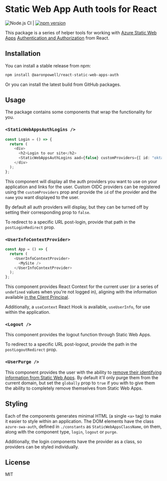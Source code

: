 # Static Web App Auth tools for React

![Node.js CI](https://github.com/aaronpowell/react-static-web-apps-auth/workflows/Node.js%20CI/badge.svg) | [![npm version](https://img.shields.io/npm/v/@aaronpowell/react-static-web-apps-auth)](https://npmjs.org/package/@aaronpowell/react-static-web-apps-auth)

This package is a series of helper tools for working with [Azure Static Web Apps](https://docs.microsoft.com/azure/static-web-apps/?WT.mc_id=javascript-12079-aapowell) [Authentication and Authorization](https://docs.microsoft.com/azure/static-web-apps/authentication-authorization?WT.mc_id=javascript-12079-aapowell) from React.

## Installation

You can install a stable release from npm:

```bash
npm install @aaronpowell/react-static-web-apps-auth
```

Or you can install the latest build from GitHub packages.

## Usage

The package contains some components that wrap the functionality for you.

### `<StaticWebAppsAuthLogins />`

```typescript
const Login = () => {
  return (
    <div>
      <h2>Login to our site</h2>
      <StaticWebAppsAuthLogins aad={false} customProviders={[ id: "okta", name: "Okta" ]} />
    </div>
  );
};
```

This component will display all the auth providers you want to use on your application and links for the user. Custom OIDC providers can be registered using the `customProviders` prop and provide the `id` of the provider and the `name` you want displayed to the user.

By default all auth providers will display, but they can be turned off by setting their corresponding prop to `false`.

To redirect to a specific URL post-login, provide that path in the `postLoginRedirect` prop.

### `<UserInfoContextProvider>`

```typescript
const App = () => {
  return (
    <UserInfoContextProvider>
      <MySite />
    </UserInfoContextProvider>
  );
};
```

This component provides React Context for the current user (or a series of `undefined` values when you're not logged in), aligning with the information available [in the Client Principal](https://docs.microsoft.com/azure/static-web-apps/user-information?tabs=javascript#client-principal-data&WT.mc_id=javascript-12079-aapowell).

Additionally, a `useContext` React Hook is available, `useUserInfo`, for use within the application.

### `<Logout />`

This component provides the logout function through Static Web Apps.

To redirect to a specific URL post-logout, provide the path in the `postLogoutRedirect` prop.

### `<UserPurge />`

This component provides the user with the ability to [remove their identifying information from Static Web Apps](https://docs.microsoft.com/azure/static-web-apps/authentication-authorization?WT.mc_id=javascript-12079-aapowell#remove-personal-identifying-information). By default it'll only purge them from the current domain, but set the `globally` prop to `true` if you with to give them the ability to completely remove themselves from Static Web Apps.

## Styling

Each of the components generates minimal HTML (a single `<a>` tag) to make it easier to style within an application. The DOM elements have the class `azure-swa-auth`, defined in `./constants` as `StaticWebAppsClassName`, on them, along with the component type, `login`, `logout` or `purge`.

Additionally, the login components have the provider as a class, so providers can be styled individually.

## License

MIT

